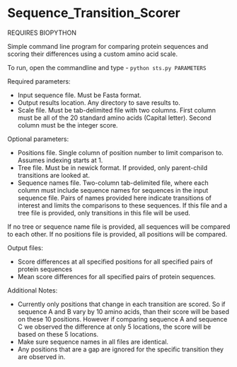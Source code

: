 # Sequence_Transition_Scorer

REQUIRES BIOPYTHON

Simple command line program for comparing protein sequences and scoring their differences using a custom amino acid scale.

To run, open the commandline and type - `python sts.py PARAMETERS`

Required parameters:
* Input sequence file. Must be Fasta format.
* Output results location. Any directory to save results to.
* Scale file. Must be tab-delimited file with two columns. First column must be all of the 20 standard amino acids (Capital letter). Second column must be the integer score.

Optional parameters:
* Positions file. Single column of position number to limit comparison to. Assumes indexing starts at 1.
* Tree file. Must be in newick format. If provided, only parent-child transitions are looked at.
* Sequence names file. Two-column tab-delimited file, where each column must include sequence names for sequences in the input sequence file. Pairs of names provided here indicate transitions of interest and limits the comparisons to these sequences. If this file and a tree file is provided, only transitions in this file will be used.

If no tree or sequence name file is provided, all sequences will be compared to each other.
If no positions file is provided, all positions will be compared.

Output files:
* Score differences at all specified positions for all specified pairs of protein sequences
* Mean score differences for all specified pairs of protein sequences.

Additional Notes:
* Currently only positions that change in each transition are scored. So if sequence A and B vary by 10 amino acids, than their score will be based on these 10 positions. However if comparing sequence A and sequence C we observed the difference at only 5 locations, the score will be based on these 5 locations.
* Make sure sequence names in all files are identical.
* Any positions that are a gap are ignored for the specific transition they are observed in.